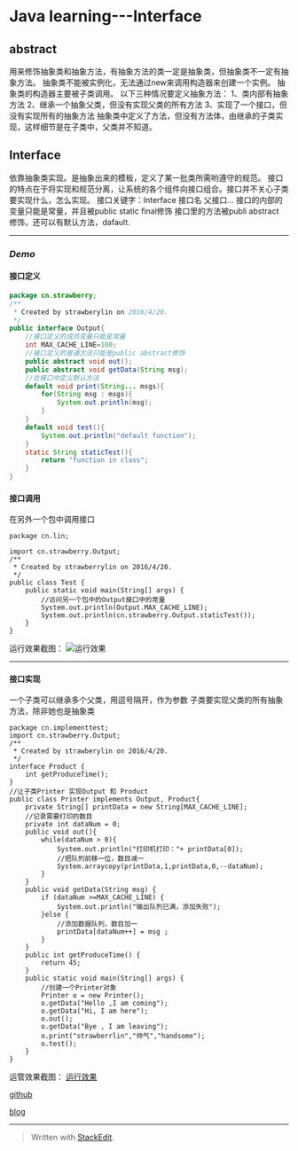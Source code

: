 # **Java learning---Interface**


## abstract

用来修饰抽象类和抽象方法，有抽象方法的类一定是抽象类，但抽象类不一定有抽象方法。
抽象类不能被实例化，无法通过new来调用构造器来创建一个实例。
抽象类的构造器主要被子类调用。
以下三种情况要定义抽象方法：
	1、类内部有抽象方法
	2、继承一个抽象父类，但没有实现父类的所有方法
	3、实现了一个接口，但没有实现所有的抽象方法
抽象类中定义了方法，但没有方法体，由继承的子类实现，这样细节是在子类中，父类并不知道。
## Interface
依靠抽象类实现。是抽象出来的模板，定义了某一批类所需哟遵守的规范。
接口的特点在于将实现和规范分离，让系统的各个组件向接口组合。接口并不关心子类要实现什么，怎么实现。
接口关键字：Interface 接口名 父接口...
接口的内部的变量只能是常量，并且被public static final修饰
接口里的方法被publi abstract 修饰，还可以有默认方法，dafault.

------------------------------------------------------------------------------------------------------
### *Demo*
#### 接口定义
```java 
package cn.strawberry;
/**
 * Created by strawberylin on 2016/4/20.
 */
public interface Output{
    //接口定义的成员变量只能是常量
    int MAX_CACHE_LINE=100;
    //接口定义的普通方法只能是public abstract修饰
    public abstract void out();
    public abstract void getData(String msg);
    //在接口中定义默认方法
    default void print(String... msgs){
        for(String msg : msgs){
            System.out.println(msg);
        }
    }
    default void test(){
        System.out.println("default function");
    }
    static String staticTest(){
        return "function in class";
    }
}
```
#### 接口调用

在另外一个包中调用接口
```
package cn.lin;

import cn.strawberry.Output;
/**
 * Created by strawberrylin on 2016/4/20.
 */
public class Test {
    public static void main(String[] args) {
        //访问另一个包中的Output接口中的常量
        System.out.println(Output.MAX_CACHE_LINE);
        System.out.println(cn.strawberry.Output.staticTest());
    }
}

```
运行效果截图：
![运行效果](https://github.com/strawberrylin/Learningrecord.git/Javalearning/photo/interfacetest1.PNG)

---------------------------------------------------------------------------------------------------
#### 接口实现

一个子类可以继承多个父类，用逗号隔开，作为参数
子类要实现父类的所有抽象方法，除非她也是抽象类
```
package cn.implementtest;
import cn.strawberry.Output;
/**
 * Created by strawberylin on 2016/4/20.
 */
interface Product {
    int getProduceTime();
}
//让子类Printer 实现Output 和 Product
public class Printer implements Output, Product{
    private String[] printData = new String[MAX_CACHE_LINE];
    //记录需要打印的数目
    private int dataNum = 0;
    public void out(){
        while(dataNum > 0){
            System.out.println("打印机打印："+ printData[0]);
            //把队列前移一位，数目减一
            System.arraycopy(printData,1,printData,0,--dataNum);
        }
    }
    public void getData(String msg) {
        if (dataNum >=MAX_CACHE_LINE) {
            System.out.println("输出队列已满，添加失败");
        }else {
            //添加数据队列，数目加一
            printData[dataNum++] = msg ;
        }
    }
    public int getProduceTime() {
        return 45;
    }
    public static void main(String[] args) {
        //创建一个Printer对象
        Printer o = new Printer();
        o.getData("Hello ,I am coming");
        o.getData("Hi, I am here");
        o.out();
        o.getData("Bye , I am leaving");
        o.print("strawberrlin","帅气","handsome");
        o.test();
    }
}

```
运管效果截图：
[运行效果](https://github.com/strawberrylin/Learningrecord.git/Javalearning/photo/interfacetest1.PNG)


[github](https://github.com/strawberrylin)

[blog](http://hustwind.cn)

--------------------------------------------------------------------------------------------------
> Written with [StackEdit](https://stackedit.io/).